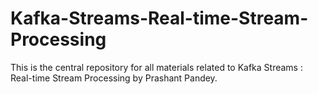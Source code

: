 # Kafka-Streams-Real-time-Stream-Processing
This is the central repository for all materials related to Kafka Streams : Real-time Stream Processing by Prashant Pandey. 
